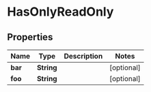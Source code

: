 

# HasOnlyReadOnly

## Properties

Name | Type | Description | Notes
------------ | ------------- | ------------- | -------------
**bar** | **String** |  |  [optional]
**foo** | **String** |  |  [optional]



